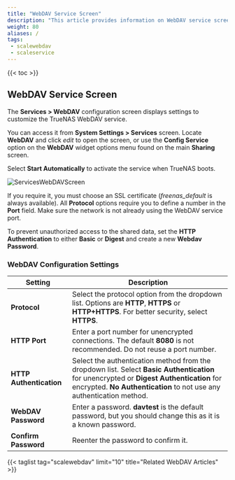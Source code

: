 ```yaml
---
title: "WebDAV Service Screen"
description: "This article provides information on WebDAV service screen and settings."
weight: 80
aliases: /
tags:
 - scalewebdav
 - scaleservice
---
```


{{< toc >}}

## WebDAV Service Screen
The **Services > WebDAV** configuration screen displays settings to customize the TrueNAS WebDAV service.

You can access it from **System Settings > Services** screen. Locate **WebDAV** and click <i class="material-icons" aria-hidden="true" title="Configure">edit</i> to open the screen, or use the **Config Service** option on the **WebDAV** widget options menu found on the main **Sharing** screen.

Select **Start Automatically** to activate the service when TrueNAS boots.

![ServicesWebDAVScreen](/images/SCALE/22.02/ServicesWebDAVScreen.png "WebDAV Service Options")

If you require it, you must choose an SSL certificate (*freenas_default* is always available).
All **Protocol** options require you to define a number in the **Port** field.
Make sure the network is not already using the WebDAV service port.

To prevent unauthorized access to the shared data, set the **HTTP Authentication** to either **Basic** or **Digest** and create a new **Webdav Password**.

### WebDAV Configuration Settings

| Setting | Description |
|---------|-------------|
| **Protocol** | Select the protocol option from the dropdown list. Options are **HTTP**, **HTTPS** or **HTTP+HTTPS**. For better security, select **HTTPS**. |
| **HTTP Port** | Enter a port number for unencrypted connections. The default **8080** is not recommended. Do not reuse a port number. |
| **HTTP Authentication** | Select the authentication method from the dropdown list. Select **Basic Authentication** for unencrypted or **Digest Authentication** for encrypted. **No Authentication** to not use any authentication method. |
| **WebDAV Password** | Enter a password. **davtest** is the default password, but you should change this as it is a known password. |
| **Confirm Password** | Reenter the password to confirm it. |


{{< taglist tag="scalewebdav" limit="10" title="Related WebDAV Articles" >}}